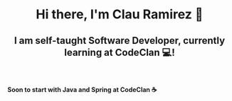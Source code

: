 <h1 align="center">
  Hi there, I'm Clau Ramirez 👋
</h1>

<h2 align="center"> 
  I am self-taught Software Developer, currently learning at CodeClan 💻!
</h2>
<br>

<h4>Soon to start with Java and Spring at CodeClan ☕</h4>
<br>


<!--
Technologies I use:
*  Python 🐍
*  Flask 🧞
*  React ⚛️
*  BASH 💲_
*  PosgreSQL 🐘 
*  MySQL 🐬 
*  MongoDB 🟢
*  Linux 🐧 
*  macOS 🍎
*  LAMP stack 💡

<br>Interests:
*  Object-Oriented Programming 
*  Test Driven Development
*  Full-Stack development
*  REST APIs
*  Scripting and automation
*  Cloud Computing

<br>Technologies I'd like to learn:
* OOP language (Soon to start with Java at CodeClan! ☕)
* Docker 🐳
* Vue 



**clauRamirez/clauRamirez** is a ✨ _special_ ✨ repository because its `README.md` (this file) appears on your GitHub profile.

Here are some ideas to get you started:

- 🔭 I’m currently working on ...
- 🌱 I’m currently learning ...
- 👯 I’m looking to collaborate on ...
- 🤔 I’m looking for help with ...
- 💬 Ask me about ...
- 📫 How to reach me: ...
- 😄 Pronouns: ...
- ⚡ Fun fact: ...
-->
